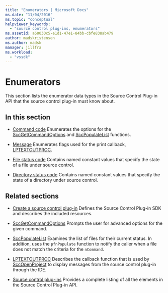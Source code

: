 ```yaml
---
title: "Enumerators | Microsoft Docs"
ms.date: "11/04/2016"
ms.topic: "conceptual"
helpviewer_keywords:
  - "source control plug-ins, enumerators"
ms.assetid: a60030c5-e1d1-47e1-84bb-cbfe838ab479
author: madskristensen
ms.author: madsk
manager: jillfra
ms.workload:
  - "vssdk"
---
```

# Enumerators
This section lists the enumerator data types in the Source Control Plug-in API that the source control plug-in must know about.

## In this section
- [Command code](../extensibility/command-code-enumerator.md)
 Enumerates the options for the [SccGetCommandOptions](../extensibility/sccgetcommandoptions-function.md) and [SccPopulateList](../extensibility/sccpopulatelist-function.md) functions.

- [Message](../extensibility/message-enumerator.md)
 Enumerates flags used for the print callback, [LPTEXTOUTPROC](../extensibility/lptextoutproc.md).

- [File status code](../extensibility/file-status-code-enumerator.md)
 Contains named constant values that specify the state of a file under source control.

- [Directory status code](../extensibility/directory-status-code-enumerator.md)
 Contains named constant values that specify the state of a directory under source control.

## Related sections
- [Create a source control plug-in](../extensibility/internals/creating-a-source-control-plug-in.md)
 Defines the Source Control Plug-in SDK and describes the included resources.

- [SccGetCommandOptions](../extensibility/sccgetcommandoptions-function.md)
 Prompts the user for advanced options for the given command.

- [SccPopulateList](../extensibility/sccpopulatelist-function.md)
 Examines the list of files for their current status. In addition, uses the `pfnPopulate` function to notify the caller when a file does not match the criteria for the `nCommand`.

- [LPTEXTOUTPROC](../extensibility/lptextoutproc.md)
 Describes the callback function that is used by [SccOpenProject](../extensibility/sccopenproject-function.md) to display messages from the source control plug-in through the IDE.

- [Source control plug-ins](../extensibility/source-control-plug-ins.md)
 Provides a complete listing of all the elements in the Source Control Plug-in API.